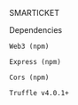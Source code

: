 

SMARTICKET

Dependencies

    Web3 (npm)
    
    Express (npm)
    
    Cors (npm)
    
    Truffle v4.0.1+

